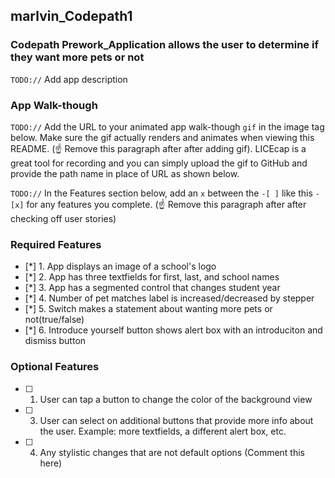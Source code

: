 ## marlvin_Codepath1

### Codepath Prework_Application allows the user to determine if they want more pets or not

`TODO://` Add app description

### App Walk-though

`TODO://` Add the URL to your animated app walk-though `gif` in the image tag below. Make sure the gif actually renders and animates when viewing this README. (☝️ Remove this paragraph after after adding gif). LICEcap is a great tool for recording and you can simply upload the gif to GitHub and provide the path name in place of URL as shown below.

<!-- <img src="YOUR_GIF_URL_HERE" width=200><br> OR <img src="YOUR_GIF_PATH" width=200><br> -->

`TODO://` In the Features section below, add an `x` between the `-[ ]` like this `- [x]` for any features you complete. (☝️ Remove this paragraph after after checking off user stories)

### Required Features

- [*] 1. App displays an image of a school's logo
- [*] 2. App has three textfields for first, last, and school names
- [*] 3. App has a segmented control that changes student year
- [*] 4. Number of pet matches label is increased/decreased by stepper
- [*] 5. Switch makes a statement about wanting more pets or not(true/false) 
- [*] 6. Introduce yourself button shows alert box with an introduciton and dismiss button

### Optional Features

- [ ] 1. User can tap a button to change the color of the background view
- [ ] 3. User can select on additional buttons that provide more info about the user. Example: more textfields, a different alert box, etc.
- [ ] 4. Any stylistic changes that are not default options (Comment this here)

